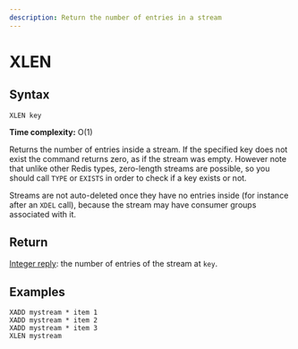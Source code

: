 ```yaml
---
description: Return the number of entries in a stream
---
```


# XLEN

## Syntax

    XLEN key

**Time complexity:** O(1)

Returns the number of entries inside a stream. If the specified key does not
exist the command returns zero, as if the stream was empty.
However note that unlike other Redis types, zero-length streams are
possible, so you should call `TYPE` or `EXISTS` in order to check if
a key exists or not.

Streams are not auto-deleted once they have no entries inside (for instance
after an `XDEL` call), because the stream may have consumer groups
associated with it.

## Return

[Integer reply](https://redis.io/docs/reference/protocol-spec#resp-integers): the number of entries of the stream at `key`.

## Examples

```cli
XADD mystream * item 1
XADD mystream * item 2
XADD mystream * item 3
XLEN mystream
```
